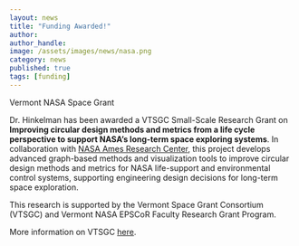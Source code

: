 ```yaml
---
layout: news
title: "Funding Awarded!"
author: 
author_handle: 
image: /assets/images/news/nasa.png
category: news
published: true
tags: [funding]
---
```


<div class="bigspacer"></div>
<div class="head">Vermont NASA Space Grant</div>
<div class="spacer"></div>

Dr. Hinkelman has been awarded a VTSGC Small-Scale Research Grant on **Improving circular design methods and metrics from a life cycle perspective to support NASA’s long-term space exploring systems**. In collaboration with [NASA Ames Research Center](https://www.nasa.gov/ames/), this project develops advanced graph-based methods and visualization tools to improve circular design methods and metrics for NASA life-support and environmental control systems, supporting engineering design decisions for long-term space exploration.

This research is supported by the Vermont Space Grant Consortium (VTSGC) and Vermont NASA EPSCoR Faculty Research Grant Program.

More information on VTSGC [here](https://www.uvm.edu/spacegrant).
